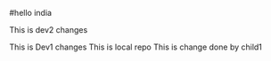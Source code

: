 #hello india


This is dev2 changes 


This is Dev1 changes
This is local repo
This is change done by child1

